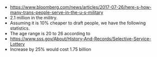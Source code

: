 * https://www.bloomberg.com/news/articles/2017-07-26/here-s-how-many-trans-people-serve-in-the-u-s-military
* 2.1 million in the militry.
* Assuming it is 10% cheaper to draft people, we have the following statistics. 
* The age range is 20 to 26 according to 
* https://www.sss.gov/About/History-And-Records/Selective-Service-Lottery
* Increase by 25% would cost 1.75 billion 
